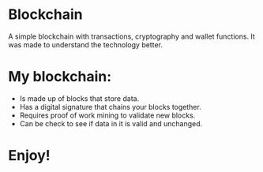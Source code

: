 # Blockchain
A simple blockchain with transactions, cryptography and wallet functions.
It was made to understand the technology better.

# My blockchain:
- Is made up of blocks that store data.
- Has a digital signature that chains your blocks together.
- Requires proof of work mining to validate new blocks.
- Can be check to see if data in it is valid and unchanged.
 
 
 # Enjoy!
